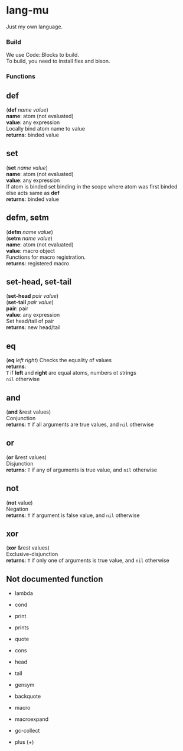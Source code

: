 # lang-mu
Just my own language.

### Build
We use Code::Blocks to build.  
To build, you need to install flex and bison.  

### Functions

def
---
(**def** *name* *value*)  
**name**: atom (not evaluated)  
**value**: any expression  
Locally bind atom name to value  
**returns**: binded value  

set
---
(**set** *name* *value*)  
**name**: atom (not evaluated)  
**value**: any expression  
If atom is binded set binding in the scope where atom was first binded  
else acts same as **def**  
**returns**: binded value  

defm, setm
----------
(**defm** *name* *value*)  
(**setm** *name* *value*)  
**name**: atom (not evaluated)  
**value**: macro object  
Functions for macro registration.  
**returns**: registered macro  

set-head, set-tail
------------------
(**set-head** *pair* *value*)  
(**set-tail** *pair* *value*)  
**pair**: pair  
**value**: any expression  
Set head/tail of pair  
**returns**: new head/tail

eq
--
(**eq** *left* *right*)
Checks the equality of values  
**returns**:  
`T` if **left** and **right** are equal atoms, numbers ot strings  
`nil` otherwise

and
---
(**and** &rest values)  
Conjunction  
**returns**: `T` if all arguments are true values, and `nil` otherwise

or
---
(**or** &rest values)  
Disjunction  
**returns**: `T` if any of arguments is true value, and `nil` otherwise

not
---
(**not** value)  
Negation  
**returns**: `T` if argument is false value, and `nil` otherwise

xor
---
(**xor** &rest values)  
Exclusive-disjunction  
**returns**: `T` if only one of arguments is true value, and `nil` otherwise

Not documented function
-----------------------
* lambda
* cond
* print
* prints
* quote

* cons
* head
* tail

* gensym
* backquote
* macro
* macroexpand
* gc-collect

* plus (+)
